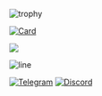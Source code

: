 ![trophy](https://github-profile-trophy.vercel.app/?username=lowl1f3&theme=darkhub&no-bg=true&no-frame=true)

[![Card](https://github-readme-stats.vercel.app/api/pin?username=lowl1f3&repo=Stuff&show_owner=true&bg_color=22272E&text_color=9F9F9F&title_color=9F9F9F&icon_color=9F9F9F)](https://github.com/lowl1f3/Stuff)

<p align="left"> <img src="https://github-readme-stats.vercel.app/api?username=lowl1f3&count_private=false&show_icons=true&bg_color=22272E&text_color=9F9F9F"/>

![line](https://capsule-render.vercel.app/api?type=rect&color=gradient&height=1)

[![Telegram](https://img.shields.io/badge/Telegram-blue?style=flat&logo=Telegram)](https://t.me/lowlif3)
[![Discord](https://img.shields.io/badge/discord-7289da?style=flat&logo=Discord)](https://discord.com/users/330825971835863042)
